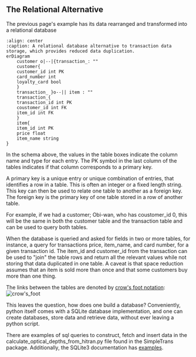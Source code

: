 ## The Relational Alternative
The previous page's example has its data rearranged and transformed into a relational database  
```{mermaid}
:align: center
:caption: A relational database alternative to transaction data storage, which provides reduced data duplication.
erDiagram
    customer o|--|{transaction_: ""
    customer{
    customer_id int PK
    card_number int 
    loyalty_card bool 
    }
    transaction_ }o--|| item : ""
    transaction_{
    transaction_id int PK
    coustomer_id int FK
    item_id int FK
    }
    item{
    item_id int PK
    price float
    item_name string 
}
```

In the schema above, the values in the table boxes indicate the column name and type for each entry. The PK symbol in the last column of the tables indicates if that column corresponds to a primary key.

A primary key is a unique entry or unique combination of entries, that identifies a row in a table. This is often an integer or a fixed length string. This key can then be used to relate one table to another as a foreign key. The foreign key is the primary key of one table stored in a row of another table.

 For example, if we had a customer; Obi-wan, who has coustomer_id 0, this will be the same in both the customer table and the transaction table and can be used to query both tables. 

When the database is queried and asked for fields in two or more tables, for instance, a query for transactions price, item_name, and card number, for a given transaction id. The item_id and customer_id from the transaction can be used to "join" the table rows and return all the relevant values while not storing that data duplicated in one table. A caveat is that space reduction assumes that an item is sold more than once and that some customers buy more than one thing.

The links between the tables are denoted by [crow's foot notation](https://en.wikipedia.org/wiki/Entity%E1%80%93relationship_model#Crow's_foot_notation):
![crow's_foot](../Figures/crows_foot.png)

This leaves the question, how does one build a database? Conveniently, python itself comes with a SQLite database implementation, and one can create databases, store data and retrieve data, without ever leaving a python script. 

There are examples of sql queries to construct, fetch and insert data in the calculate_optical_depths_from_hitran.py file found in the SimpleTrans package. Additionally, the SQLite3 documentation has [examples](https://www.sqlitetutorial.net/sqlite-python/).
